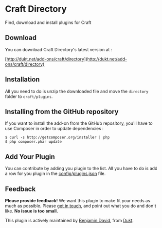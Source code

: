 # Craft Directory

Find, download and install plugins for Craft

## Download

You can download Craft Directory's latest version at :

[http://dukt.net/add-ons/craft/directory](http://dukt.net/add-ons/craft/directory)

## Installation

All you need to do is unzip the downloaded file and move the `directory` folder to `craft/plugins`.

## Installing from the GitHub repository

If you want to install the add-on from the GitHub repository, you'll have to use Composer in order to update dependencies :

    $ curl -s http://getcomposer.org/installer | php
    $ php composer.phar update

## Add Your Plugin

You can contribute by adding you plugin to the list. All you have to do is add a row for you plugin in the [config/plugins.json](https://github.com/dukt/directory.craft/blob/master/config/plugins.json) file.

## Feedback

**Please provide feedback!** We want this plugin to make fit your needs as much as possible.
Please [get in touch](mailto:hello@dukt.net), and point out what you do and don't like. **No issue is too small.**

This plugin is actively maintained by [Benjamin David](https://github.com/benjamindavid), from [Dukt](http://dukt.net/).
